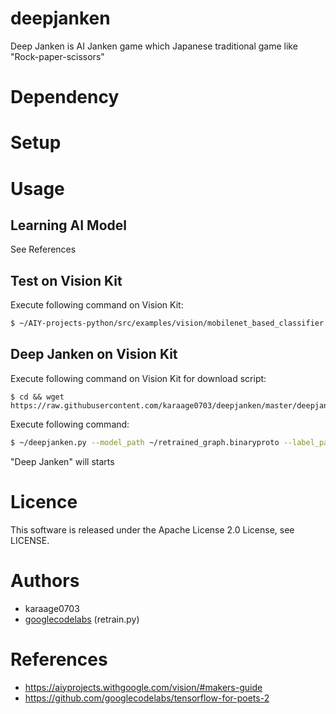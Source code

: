 # deepjanken
Deep Janken is AI Janken game which Japanese traditional game like "Rock-paper-scissors"

# Dependency


# Setup

# Usage
## Learning AI Model
See References

## Test on Vision Kit
Execute following command on Vision Kit:
```sh
$ ~/AIY-projects-python/src/examples/vision/mobilenet_based_classifier.py --model_path ~/retrained_graph.binaryproto --label_path ~/retrained_labels.txt --input_height 160 --input_width 160 --input_layer input --output_layer final_result --preview
```

## Deep Janken on Vision Kit
Execute following command on Vision Kit for download script:
```
$ cd && wget https://raw.githubusercontent.com/karaage0703/deepjanken/master/deepjanken.py
```

Execute following command:
```sh
$ ~/deepjanken.py --model_path ~/retrained_graph.binaryproto --label_path ~/retrained_labels.txt --input_height 160 --input_width 160 --input_layer input --output_layer final_result
```

 "Deep Janken" will starts

# Licence
This software is released under the Apache License 2.0 License, see LICENSE.


# Authors
- karaage0703
- [googlecodelabs](https://github.com/googlecodelabs) (retrain.py)

# References
- https://aiyprojects.withgoogle.com/vision/#makers-guide
- https://github.com/googlecodelabs/tensorflow-for-poets-2
